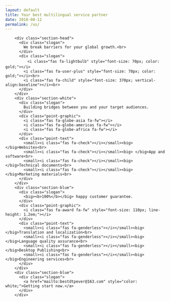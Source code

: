 ```yaml
---
layout: default
title: Your best multilingual service partner
date: 2018-08-12
permalink: /us/
---
```


        <div class="section-head">
          <div class="slogan">
            We break barriers for your global growth.<br>
          </div>
          <div class="slogan">
            　<i class="fas fa-lightbulb" style="font-size: 70px; color: gold;"></i>　　　　　　
            <i class="fas fa-user-plus" style="font-size: 70px; color: gold;"></i><br>
            <i class="fas fa-child" style="font-size: 370px; vertical-align:baseline"></i><br>
          </div>
        </div>
        <div class="section-white">
          <div class="slogan">
            Building bridges between you and your target audiences.
          </div>
          <div class="point-graphic">
            <i class="fas fa-globe-asia fa-fw"></i>
            <i class="fas fa-globe-americas fa-fw"></i>
            <i class="fas fa-globe-africa fa-fw"></i>
          </div>
          <div class="point-text">
            <small><i class="fas fa-check"></i></small><big> </big>Websites<br>
            <small><i class="fas fa-check"></i></small><big> </big>App and software<br>
            <small><i class="fas fa-check"></i></small><big> </big>Technical documents<br>
            <small><i class="fas fa-check"></i></small><big> </big>Marketing materials<br>
          </div>
        </div>
        <div class="section-blue">
          <div class="slogan">
            <big><b>100%</b></big> happy customer guarantee.
          </div>
          <div class="point-graphic">
            <i class="fas fa-award fa-fw" style="font-size: 110px; line-height: 1.2em;"></i>
          </div>
          <div class="point-text">
            <small><i class="fas fa-genderless"></i></small><big> </big>Translation and localization<br>
            <small><i class="fas fa-genderless"></i></small><big> </big>Language quality assurance<br>
            <small><i class="fas fa-genderless"></i></small><big> </big>Desktop Publishing<br>
            <small><i class="fas fa-genderless"></i></small><big> </big>Engineering services<br>
          </div>
        </div>
        <div class="section-blue">
          <div class="slogan">
            <a href="mailto:bestdtpever@163.com" style="color: white;">Getting start now.</a>
          </div>
        </div>
